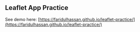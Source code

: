 ## Leaflet App Practice

See demo here: [https://faridulhassan.github.io/leaflet-practice/](https://faridulhassan.github.io/leaflet-practice/) 
